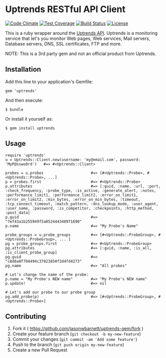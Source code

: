 # Uptrends RESTful API Client

[![Code Climate](http://img.shields.io/codeclimate/github/jasonwbarnett/uptrends-gem.svg?style=flat-square)](https://codeclimate.com/github/jasonwbarnett/uptrends-gem) [![Test Coverage](http://img.shields.io/codeclimate/coverage/github/jasonwbarnett/uptrends-gem.svg?style=flat-square)](https://codeclimate.com/github/jasonwbarnett/uptrends-gem) [![Build Status](http://img.shields.io/travis-ci/jasonwbarnett/uptrends-gem.svg?style=flat-square)](https://travis-ci.org/jasonwbarnett/uptrends-gem) [![License](http://img.shields.io/badge/license-MIT-brightgreen.svg?style=flat-square)](https://github.com/jasonwbarnett/uptrends-gem/blob/master/LICENSE.txt)

This is a ruby wrapper around the [Uptrends API][2]. Uptrends is a monitoring service that let's you monitor Web pages, Web services, Mail servers, Database servers, DNS, SSL certificates, FTP and more.

NOTE: This is a 3rd party gem and not an official product from Uptrends.

## Installation

Add this line to your application's Gemfile:

    gem 'uptrends'

And then execute:

    $ bundle

Or install it yourself as:

    $ gem install uptrends

## Usage

    require 'uptrends'
    u = Uptrends::Client.new(username: 'my@email.com', password: 'MyP@sswo0rd')   #=> #<Uptrends::Client>

    probes = u.probes                     #=> [#<Uptrends::Probe>, #<Uptrends::Probe>, ...]
    p = probes.first                      #=> #<Uptrends::Probe>
    p.attributes                          #=> [:guid, :name, :url, :port, :check_frequency, :probe_type, :is_active, :generate_alert, :notes, :performance_limit1, :performance_limit2, :error_on_limit1, :error_on_limit2, :min_bytes, :error_on_min_bytes, :timeout, :tcp_connect_timeout, :match_pattern, :dns_lookup_mode, :user_agent, :user_name, :password, :is_competitor, :checkpoints, :http_method, :post_data]
    p.guid                                #=> "7ef43a1b255949f5a052444348971690"
    p.name                                #=> "My Probe's Name"

    probe_groups = u.probe_groups         #=> [#<Uptrends::ProbeGroup>, #<Uptrends::ProbeGroup>, ... ]
    pg = probe_groups.first               #=> #<Uptrends::ProbeGroup>
    pg.attributes                         #=> [:guid, :name, :is_all, :is_client_probe_group]
    pg.guid                               #=> "c8d6a0f704494c37823850f3d4fd4273"
    pg.name                               #=> "All probes"

    # Let's change the name of the probe:
    p.name = "My Probe's NEW name"        #=> "My Probe's NEW name"
    p.update!                             #=> nil

    # Let's add our probe to our probe group
    pg.add_probe(p)                       #=> [#<Uptrends::ProbeGroup>, #<Uptrends::Probe>]

## Contributing

1. Fork it ( https://github.com/jasonwbarnett/uptrends-gem/fork )
2. Create your feature branch (`git checkout -b my-new-feature`)
3. Commit your changes (`git commit -am 'Add some feature'`)
4. Push to the branch (`git push origin my-new-feature`)
5. Create a new Pull Request


[1]: https://uptrends.com/
[2]: http://www.uptrends.com/en/support/api
